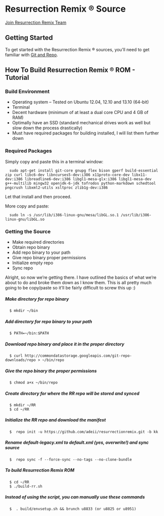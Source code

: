 Resurrection Remix ® Source
===================


[Join Resurrection Remix Team](http://www.resurrectionremix.com)

Getting Started
---------------
To get started with the Resurrection Remix ® sources, you'll need to get
familiar with [Git and Repo](http://source.android.com/source/version-control.html).

How To Build Resurrection Remix ® ROM - Tutorial
--------

### Build Environment

- Operating system – Tested on Ubuntu 12.04, 12.10 and 13.10 (64-bit)
- Terminal
- Decent hardware (minimum of at least a dual core CPU and 4 GB of RAM)
- Optimally have an SSD (standard mechanical drives work as well but slow down the process drastically)
- Must have required packages for building installed, I will list them further down

### Required Packages
Simply copy and paste this in a terminal window:

      sudo apt-get install git-core gnupg flex bison gperf build-essential zip curl libc6-dev libncurses5-dev:i386 x11proto-core-dev libx11-dev:i386 libreadline6-dev:i386 libgl1-mesa-glx:i386 libgl1-mesa-dev g++-multilib mingw32 openjdk-6-jdk tofrodos python-markdown schedtool pngcrush libxml2-utils xsltproc zlib1g-dev:i386

Let that install and then proceed.

More copy and paste:

      sudo ln -s /usr/lib/i386-linux-gnu/mesa/libGL.so.1 /usr/lib/i386-linux-gnu/libGL.so

### Getting the Source
- Make required directories
- Obtain repo binary
- Add repo binary to your path
- Give repo binary proper permissions
- Initialize empty repo
- Sync repo

Alright, so now we’re getting there. I have outlined the basics of what we’re about to do and broke them down as I know them. This is all pretty much going to be copy/paste so it’ll be fairly difficult to screw this up :)

##### Make directory for repo binary

      $ mkdir ~/bin

##### Add directory for repo binary to your path

      $ PATH=~/bin:$PATH

##### Download repo binary and place it in the proper directory

      $ curl http://commondatastorage.googleapis.com/git-repo-downloads/repo > ~/bin/repo

##### Give the repo binary the proper permissions

      $ chmod a+x ~/bin/repo

##### Create directory for where the RR repo will be stored and synced

      $ mkdir ~/RR
      $ cd ~/RR

##### Initialize the RR repo and download the manifest

      $  repo init -u https://github.com/adeii/resurrectionremix.git -b kk

##### Rename default-legacy.xml to default.xml (yes, overwrite!) and sync source

      $  repo sync -f --force-sync --no-tags --no-clone-bundle

##### To build Resurrection Remix ROM

      $ cd ~/RR
      $ ./build-rr.sh
      
##### Instead of using the script, you can manually use these commands

      $  . build/envsetup.sh && brunch u8833 (or u8825 or u8951)
